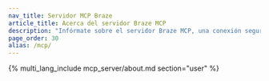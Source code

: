 ```yaml
---
nav_title: Servidor MCP Braze
article_title: Acerca del servidor Braze MCP
description: "Infórmate sobre el servidor Braze MCP, una conexión segura de sólo lectura que permite a herramientas de IA como Claude y Cursor acceder a datos Braze no PII para responder preguntas, analizar tendencias y proporcionar información sin alterar los datos."
page_order: 30
alias: /mcp/
---
```


{% multi_lang_include mcp_server/about.md section="user" %}
